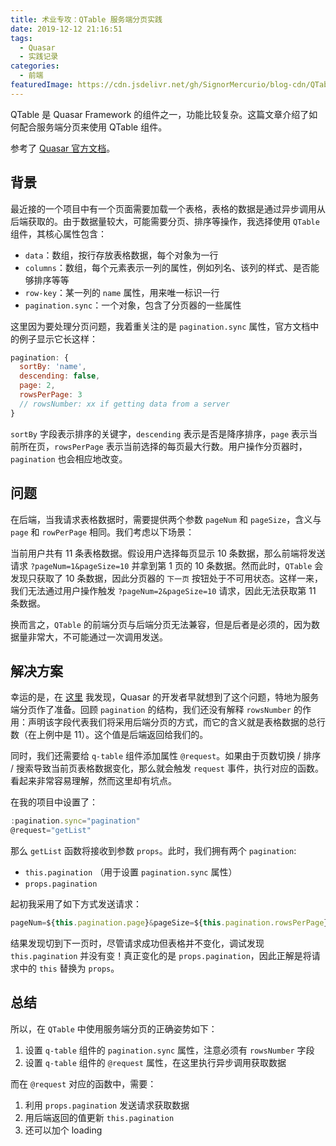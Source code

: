 ```yaml
---
title: 术业专攻：QTable 服务端分页实践
date: 2019-12-12 21:16:51
tags:
  - Quasar
  - 实践记录
categories:
  - 前端
featuredImage: https://cdn.jsdelivr.net/gh/SignorMercurio/blog-cdn/QTableSSpagination/0.png
---
```


QTable 是 Quasar Framework 的组件之一，功能比较复杂。这篇文章介绍了如何配合服务端分页来使用 QTable 组件。

<!--more-->

参考了 [Quasar 官方文档](https://quasar.dev/vue-components/table)。

## 背景

最近接的一个项目中有一个页面需要加载一个表格，表格的数据是通过异步调用从后端获取的。由于数据量较大，可能需要分页、排序等操作，我选择使用 `QTable` 组件，其核心属性包含：

- `data`：数组，按行存放表格数据，每个对象为一行
- `columns`：数组，每个元素表示一列的属性，例如列名、该列的样式、是否能够排序等等
- `row-key`：某一列的 `name` 属性，用来唯一标识一行
- `pagination.sync`：一个对象，包含了分页器的一些属性

这里因为要处理分页问题，我着重关注的是 `pagination.sync` 属性，官方文档中的例子显示它长这样：

```js
pagination: {
  sortBy: 'name',
  descending: false,
  page: 2,
  rowsPerPage: 3
  // rowsNumber: xx if getting data from a server
}
```

`sortBy` 字段表示排序的关键字，`descending` 表示是否是降序排序，`page` 表示当前所在页，`rowsPerPage` 表示当前选择的每页最大行数。用户操作分页器时，`pagination` 也会相应地改变。

## 问题

在后端，当我请求表格数据时，需要提供两个参数 `pageNum` 和 `pageSize`，含义与 `page` 和 `rowPerPage` 相同。我们考虑以下场景：

当前用户共有 11 条表格数据。假设用户选择每页显示 10 条数据，那么前端将发送请求 `?pageNum=1&pageSize=10` 并拿到第 1 页的 10 条数据。然而此时，`QTable` 会发现只获取了 10 条数据，因此分页器的 `下一页` 按钮处于不可用状态。这样一来，我们无法通过用户操作触发 `?pageNum=2&pageSize=10` 请求，因此无法获取第 11 条数据。

换而言之，`QTable` 的前端分页与后端分页无法兼容，但是后者是必须的，因为数据量非常大，不可能通过一次调用发送。

## 解决方案

幸运的是，在 [这里](https://quasar.dev/vue-components/table#Server-side-pagination%2C-filter-and-sorting) 我发现，Quasar 的开发者早就想到了这个问题，特地为服务端分页作了准备。回顾 `pagination` 的结构，我们还没有解释 `rowsNumber` 的作用：声明该字段代表我们将采用后端分页的方式，而它的含义就是表格数据的总行数（在上例中是 11）。这个值是后端返回给我们的。

同时，我们还需要给 `q-table` 组件添加属性 `@request`。如果由于页数切换 / 排序 / 搜索导致当前页表格数据变化，那么就会触发 `request` 事件，执行对应的函数。看起来非常容易理解，然而这里却有坑点。

在我的项目中设置了：

```js
:pagination.sync="pagination"
@request="getList"
```

那么 `getList` 函数将接收到参数 `props`。此时，我们拥有两个 `pagination`:

- `this.pagination` （用于设置 `pagination.sync` 属性）
- `props.pagination`

起初我采用了如下方式发送请求：

```js
pageNum=${this.pagination.page}&pageSize=${this.pagination.rowsPerPage}
```

结果发现切到下一页时，尽管请求成功但表格并不变化，调试发现 `this.pagination` 并没有变！真正变化的是 `props.pagination`，因此正解是将请求中的 `this` 替换为 `props`。

## 总结

所以，在 `QTable` 中使用服务端分页的正确姿势如下：

1. 设置 `q-table` 组件的 `pagination.sync` 属性，注意必须有 `rowsNumber` 字段
2. 设置 `q-table` 组件的 `@request` 属性，在这里执行异步调用获取数据

而在 `@request` 对应的函数中，需要：

1. 利用 `props.pagination` 发送请求获取数据
2. 用后端返回的值更新 `this.pagination`
3. 还可以加个 loading
